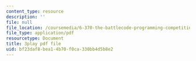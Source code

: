 ```yaml
---
content_type: resource
description: ''
file: null
file_location: /coursemedia/6-370-the-battlecode-programming-competition-january-iap-2013/bf23daf8bea14b70f0ca330bb4d5b8e2_tbsYFzmk_24.pdf
file_type: application/pdf
resourcetype: Document
title: 3play pdf file
uid: bf23daf8-bea1-4b70-f0ca-330bb4d5b8e2
---
```

